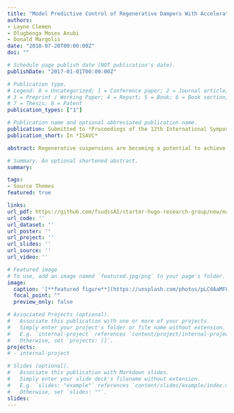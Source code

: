 ```yaml
---
title: "Model Predictive Control of Regenerative Dampers With Acceleration and Energy Harvesting Trade-Offs"
authors:
- Layne Clemen
- Olugbenga Moses Anubi
- Donald Margolis
date: "2018-07-20T00:00:00Z"
doi: ""

# Schedule page publish date (NOT publication's date).
publishDate: "2017-01-01T00:00:00Z"

# Publication type.
# Legend: 0 = Uncategorized; 1 = Conference paper; 2 = Journal article;
# 3 = Preprint / Working Paper; 4 = Report; 5 = Book; 6 = Book section;
# 7 = Thesis; 8 = Patent
publication_types: ["1"]

# Publication name and optional abbreviated publication name.
publication: Submitted to *Proceedings of the 12th International Symposium on Advanced Vehicle Control*
publication_short: In *ISAVC*

abstract: Regenerative suspensions are becoming a potential to achieve active suspensions without reducing fuel economy. In this paper, a model predictive controller (MPC) is developed to minimize sprung mass vertical acceleration or maximize the energy regenerated by the suspension. MPC has difficulties when harvested energy is the optimization function. This led to development of an MPC algorithm that includes Lyapunov constraints that stabilizes the system states. Simulation results show that optimizing the energy output of the system increases energy production but degrades the ride comfort. Implementation of the Lyapunov constraints help reduce ride degradation and increase ride while improving energy regeneration. 

# Summary. An optional shortened abstract.
summary: 

tags:
- Source Themes
featured: true

links:
url_pdf: https://github.com/fsudssAI/starter-hugo-research-group/new/main/content/publication/mpcrdaehto/mpcrdaehto.pdf
url_code: ''
url_dataset: ''
url_poster: ''
url_project: ''
url_slides: ''
url_source: ''
url_video: ''

# Featured image
# To use, add an image named `featured.jpg/png` to your page's folder. 
image:
  caption: '[**featured figure**](https://unsplash.com/photos/pLCdAaMFLTE)'
  focal_point: ""
  preview_only: false

# Associated Projects (optional).
#   Associate this publication with one or more of your projects.
#   Simply enter your project's folder or file name without extension.
#   E.g. `internal-project` references `content/project/internal-project/index.md`.
#   Otherwise, set `projects: []`.
projects:
# - internal-project

# Slides (optional).
#   Associate this publication with Markdown slides.
#   Simply enter your slide deck's filename without extension.
#   E.g. `slides: "example"` references `content/slides/example/index.md`.
#   Otherwise, set `slides: ""`.
slides:
---
```


